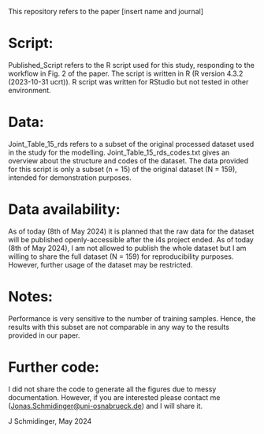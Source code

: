 This repository refers to the paper [insert name and journal] 

# Script:
Published_Script refers to the R script used for this study, responding to the workflow in Fig. 2 of the paper.
The script is written in R (R version 4.3.2 (2023-10-31 ucrt)).
R script was written for RStudio but not tested in other environment.

# Data:
Joint_Table_15_rds refers to a subset of the original processed dataset used in the study for the modelling.
Joint_Table_15_rds_codes.txt gives an overview about the structure and codes of the dataset.
The data  provided for this script is only a subset (n = 15) of the original dataset (N = 159), intended for demonstration purposes.


# Data availability:
As of today (8th of May 2024) it is planned that the raw data for the dataset will be published openly-accessible after the i4s project ended.
As of today (8th of May 2024), I am not allowed to publish the whole dataset but I am willing to share the full dataset (N = 159) for reproducibility purposes.
However, further usage of the dataset may be restricted.

# Notes:
Performance is very sensitive to the number of training samples.
Hence, the results with this subset are not comparable in any way to the results provided in our paper. 

# Further code:
I did not share the code to generate all the figures due to messy documentation.
However, if you are interested please contact me (Jonas.Schmidinger@uni-osnabrueck.de) and I will share it.

J Schmidinger, May 2024
